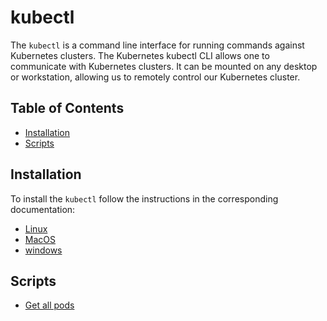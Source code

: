 # kubectl

The `kubectl` is a command line interface for running commands against Kubernetes clusters.
The Kubernetes kubectl CLI allows one to communicate with Kubernetes clusters.
It can be mounted on any desktop or workstation, allowing us to remotely control our Kubernetes cluster.

## Table of Contents

* [Installation](#installation)
* [Scripts](#scripts)

## Installation

To install the `kubectl` follow the instructions in the corresponding documentation:

- [Linux](https://kubernetes.io/docs/tasks/tools/install-kubectl-linux/)
- [MacOS](https://kubernetes.io/docs/tasks/tools/install-kubectl-macos/)
- [windows](https://kubernetes.io/docs/tasks/tools/install-kubectl-windows/)

## Scripts

- [Get all pods](./scripts/get_all_pods.sh)
